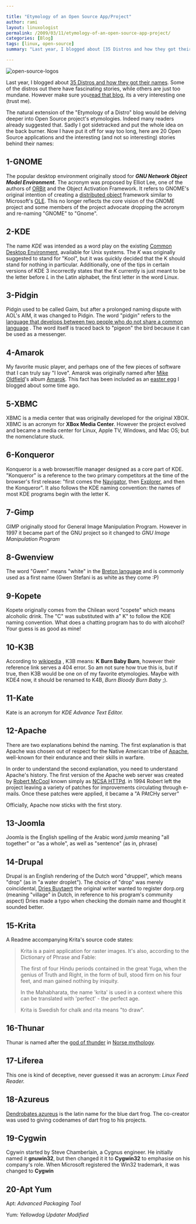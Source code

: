 ```yaml
---

title: "Etymology of an Open Source App/Project"
author: rami
layout: linuxologist 
permalink: /2009/03/11/etymology-of-an-open-source-app-project/
categories: [Blog]
tags: [linux, open-source]
summary: "Last year, I blogged about [35 Distros and how they got their names](/2008/04/06/etymology-of-a-distro). Some of the distros out there have fascinating stories, while others are just too mundane. However make sure you[read that blog](/2008/04/06/etymology-of-a-distro), its a very interesting one (trust me)."

---
```


![open-source-logos](/assets/images/content/blog/open-source-logos.png)

Last year, I blogged about [35 Distros and how they got their names](/2008/04/06/etymology-of-a-distro). Some of the distros out there have fascinating stories, while others are just too mundane. However make sure you[read that blog](/2008/04/06/etymology-of-a-distro), its a very interesting one (trust me).


The natural extension of the "Etymology of a Distro" blog would be delving deeper into Open Source project's etymologies. Indeed many readers already suggested that. Sadly I got sidetracked and put the whole idea on the back burner. Now I have put it off for way too long, here are 20 Open Source applications and the interesting (and not so interesting) stories behind their names:

## 1-GNOME

The popular desktop environment originally stood for _**GNU Network Object Model Environment**_. The acronym was proposed by Elliot Lee, one of the authors of [ORBit](http://en.wikipedia.org/wiki/ORBit "ORBit") and the Object Activation Framework. It refers to GNOME's original intention of creating a [distributed object](http://en.wikipedia.org/wiki/Distributed_object "Distributed object") framework similar to Microsoft's [OLE](http://en.wikipedia.org/wiki/Object_Linking_and_Embedding "Object Linking and Embedding"). This no longer reflects the core vision of the GNOME project and some members of the project advocate dropping the acronym and re-naming "GNOME" to "Gnome".

## 2-KDE

The name *KDE* was intended as a word play on the existing [Common Desktop Environment](http://en.wikipedia.org/wiki/Common\_Desktop\_Environment ), available for Unix systems. The *K* was originally suggested to stand for "Kool", but it was quickly decided that the K should stand for nothing in particular. Additionally, one of the tips in certain versions of KDE 3 incorrectly states that the *K* currently is just meant to be the letter before *L* in the Latin alphabet, the first letter in the word Linux.

## 3-Pidgin

Pidgin used to be called Gaim, but after a prolonged naming dispute with AOL's AIM, it was changed to Pidgin. The word "pidgin" refers to the [language that develops between two people who do not share a common language](http://en.wikipedia.org/wiki/Pidgin "language that develops between two people who do not share a common language") . The word itself is traced back to "pigeon" the bird because it can be used as a messenger.

## 4-Amarok

My favorite music player, and perhaps one of the few pieces of software that I can truly say "I love". Amarok was originally named after [Mike Oldfield](http://en.wikipedia.org/wiki/Mike\_Oldfield)'s album [Amarok](http://en.wikipedia.org/wiki/Amarok\_%28album%29). This fact has been included as an [easter egg](/2017/12/27/amarok-easter-egg) I blogged about some time ago.

## 5-XBMC

XBMC is a media center that was originally developed for the original XBOX. XBMC is an acronym for **XBox Media Center**. However the project evolved and became a media center for Linux, Apple TV, Windows, and Mac OS; but the nomenclature stuck.

## 6-Konqueror

Konqueror is a web browser/file manager designed as a core part of KDE. "Konqueror" is a reference to the two primary competitors at the time of the browser's first release: "first comes the [Navigator](http://en.wikipedia.org/wiki/Netscape\_Navigator), then [Explorer](http://en.wikipedia.org/wiki/Internet\_Explorer), and then the Konqueror". It also follows the KDE naming convention: the names of most KDE programs begin with the letter K.

## 7-Gimp

GIMP originally stood for General Image Manipulation Program. However in 1997 it became part of the GNU project so it changed to *GNU Image Manipulation Program*

## 8-Gwenview

The word "Gwen" means "white" in the [Breton language](http://en.wikipedia.org/wiki/Breton\_language) and is commonly used as a first name (Gwen Stefani is as white as they come :P)

## 9-Kopete

Kopete originally comes from the Chilean word "copete" which means alcoholic drink. The "C" was substituted with a" K" to follow the KDE naming convention. What does a chatting program has to do with alcohol? Your guess is as good as mine!

## 10-K3B

According to [wikipedia](http://en.wikipedia.org/wiki/K3b "wikipedia") , K3B means: **K Burn Baby Burn**, however their reference link serves a 404 error. So am not sure how true this is, but if true, then K3B would be one on of my favorite etymologies. Maybe with KDE4 now, it should be renamed to K4B, *Burn Bloody Burn Baby* ;).

## 11-Kate

Kate is an acronym for *KDE Advance Text Editor.*

## 12-Apache

There are two explanations behind the naming. The first explanation is that Apache was chosen out of respect for the Native American tribe of [Apache](http://en.wikipedia.org/wiki/Apache ), well-known for their endurance and their skills in warfare.

In order to understand the second explanation, you need to understand Apache's history. The first version of the Apache web server was created by [Robert McCool](http://en.wikipedia.org/wiki/Robert\_McCool) known simply as [NCSA HTTPd](http://en.wikipedia.org/wiki/NCSA\_HTTPd). in 1994 Robert left the project leaving a variety of patches for improvements circulating through e-mails. Once these patches were applied, it became a "A PAtCHy server"

Officially, Apache now sticks with the first story.

## 13-Joomla

Joomla is the English spelling of the Arabic  word *jumla* meaning "all together" or "as a whole", as well as "sentence" (as in, phrase)

## 14-Drupal

Drupal is an English rendering of the Dutch word "druppel", which means "drop" (as in "a water droplet"). The choice of  "drop" was merely coincidental, [Dries Buytaert](http://en.wikipedia.org/wiki/Dries\_Buytaert) the original writer wanted to register dorp.org (meaning "village" in Dutch, in reference to his program's community aspect) Dries made a typo when checking the domain name and thought it sounded better.

## 15-Krita

A Readme accompanying Krita's source code states:

> Krita is a paint application for raster images. It's also, according to
> the Dictionary of Phrase and Fable:
> 
> The first of four Hindu periods contained in the great Yuga, when the
> genius of Truth and Right, in the form of bull, stood firm on his four
> feet, and man gained nothing by iniquity.
> 
> In the Mahabharata, the name 'krita' is used in a context where this
> can be translated with 'perfect' - the perfect age.
> 
> Krita is Swedish for chalk and rita means "to draw".

## 16-Thunar

Thunar is named after the [god of thunder](http://en.wikipedia.org/wiki/Thor) in [Norse mythology](http://en.wikipedia.org/wiki/Norse\_mythology).

## 17-Liferea

This one is kind of deceptive, never guessed it was an acronym: *Linux Feed Reader.*

## 18-Azureus

[Dendrobates azureus](http://en.wikipedia.org/wiki/Dendrobates\_azureus) is the latin name for the blue dart frog. The co-creator was used to giving codenames of dart frog to his projects.

## 19-Cygwin

Cgywin started by Steve Chamberlain, a Cygnus engineer. He initially named it **gnuwin32**, but then changed it it to **Cygwin32** to emphasise on his company's role. When Microsoft registered the Win32 trademark, it was changed to **Cygwin**

## 20-Apt Yum

Apt: *Advanced Packaging Tool*

Yum: *Yellowdog Updater Modified*
